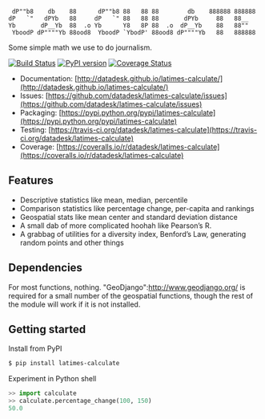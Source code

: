 <pre><code> dP""b8    db    88      dP""b8 88   88 88        db    888888 888888 
dP   `"   dPYb   88     dP   `" 88   88 88       dPYb     88   88__   
Yb       dP__Yb  88  .o Yb      Y8   8P 88  .o  dP__Yb    88   88""   
 YboodP dP""""Yb 88ood8  YboodP `YbodP' 88ood8 dP""""Yb   88   888888</code></pre>

Some simple math we use to do journalism.

[![Build Status](https://travis-ci.org/datadesk/latimes-calculate.png?branch=master)](https://travis-ci.org/datadesk/latimes-calculate)
[![PyPI version](https://badge.fury.io/py/latimes-calculate.png)](http://badge.fury.io/py/latimes-calculate)
[![Coverage Status](https://coveralls.io/repos/datadesk/latimes-calculate/badge.png?branch=master)](https://coveralls.io/r/datadesk/latimes-calculate?branch=master)

* Documentation: [http://datadesk.github.io/latimes-calculate/](http://datadesk.github.io/latimes-calculate/)
* Issues: [https://github.com/datadesk/latimes-calculate/issues](https://github.com/datadesk/latimes-calculate/issues)
* Packaging: [https://pypi.python.org/pypi/latimes-calculate](https://pypi.python.org/pypi/latimes-calculate)
* Testing: [https://travis-ci.org/datadesk/latimes-calculate](https://travis-ci.org/datadesk/latimes-calculate)
* Coverage: [https://coveralls.io/r/datadesk/latimes-calculate](https://coveralls.io/r/datadesk/latimes-calculate)

Features
--------

* Descriptive statistics like mean, median, percentile
* Comparison statistics like percentage change, per-capita and rankings
* Geospatial stats like mean center and standard deviation distance
* A small dab of more complicated hoohah like Pearson’s R.
* A grabbag of utilities for a diversity index, Benford’s Law, generating random points and other things

Dependencies
------------

For most functions, nothing. "GeoDjango":http://www.geodjango.org/ is required for a small number of the geospatial functions, though the rest of the module will work if it is not installed.

Getting started
---------------

Install from PyPI

```bash
$ pip install latimes-calculate
```

Experiment in Python shell

```python
>> import calculate
>> calculate.percentage_change(100, 150)
50.0
```
